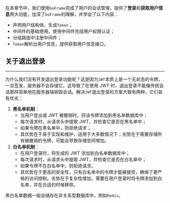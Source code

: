 在本章节中，我们使用`GoFrame`完成了用户的会话管理，提供了**登录**和**获取用户信息**两大功能，加深了`GoFrame`的理解，并学会了以下内容：
- 声明用户结构体，生成`Token`；
- 中间件的基础使用，使用中间件完成用户权限认证；
- 分组路由中注册中间件； 
- `Token`解析出用户信息，提供获取用户信息接口。

## 关于退出登录
---
为什么我们没有开发退出登录功能呢？这是因为`JWT`本质上是一个无状态的令牌，一旦签发，服务器不会存储它。这导致了在使用 JWT 时，退出登录不能像传统会话那样简单地在服务器端销毁会话。解决`JWT`退出登录的方案大致有两种，它们各有优劣：
1. **黑名单机制**：
    - 当用户登出或 JWT 被撤销时，将该令牌添加到黑名单数据库中；
    - 每次请求时，从请求头中提取 JWT，并检查它是否在黑名单中；
    - 如果令牌在黑名单中，则拒绝请求；
    - 其优势在于易于实现和维护，适用于大多数情况下；劣势在于需要存储所有被撤销的令牌，可能会导致存储空间增加。
1. **白名单机制**：
    - 在用户登录时，将生成的 JWT 添加到白名单数据库中；
    - 每次请求时，从请求头中提取 JWT，并检查它是否在白名单中；
    - 如果令牌不在白名单中，则拒绝请求。
    - 其优势在于更高的安全性，只有白名单中的令牌才能被接受，确保了更严格的访问控制。劣势在于复杂性增加，需要在用户登录时将令牌添加到白名单，并在合适的时候移除。

黑白名单数据一般会储存在非关系型数据库中，例如`Redis`。